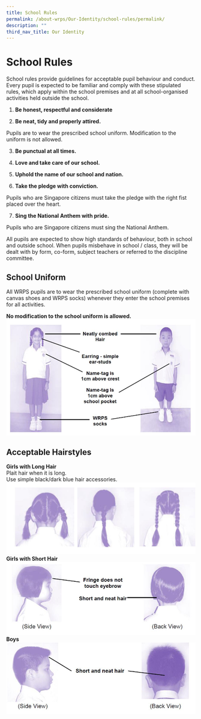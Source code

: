 ```yaml
---
title: School Rules
permalink: /about-wrps/Our-Identity/school-rules/permalink/
description: ""
third_nav_title: Our Identity
---
```

School Rules
============

School rules provide guidelines for acceptable pupil behaviour and conduct. Every pupil is expected to be familiar and comply with these stipulated rules, which apply within the school premises and at all school-organised activities held outside the school.

  

1.  **Be honest, respectful and considerate**

  

2.  **Be neat, tidy and properly attired.**   

Pupils are to wear the prescribed school uniform. Modification to the uniform is not allowed.
    

  

3.  **Be punctual at all times.**

  

4.  **Love and take care of our school.**

  

5.  **Uphold the name of our school and nation.**

  

6.  **Take the pledge with conviction.**
       
Pupils who are Singapore citizens must take the pledge with the right fist placed over the heart.
    

  

7.  **Sing the National Anthem with pride.**
    
Pupils who are Singapore citizens must sing the National Anthem.
    

  

All pupils are expected to show high standards of behaviour, both in school and outside school. When pupils misbehave in school / class, they will be dealt with by form, co-form, subject teachers or referred to the discipline committee.

School Uniform
--------------

All WRPS pupils are to wear the prescribed school uniform (complete with canvas shoes and WRPS socks) whenever they enter the school premises for all activities.

  

**No modification to the school uniform is allowed.**
![](/images/uniform%201.jpg)

Acceptable Hairstyles
---------------------

**Girls with Long Hair**  
Plait hair when it is long.   
Use simple black/dark blue hair accessories.
![](/images/hair.jpg)
**Girls with Short Hair**
![](/images/hair1.jpg)
**Boys**
![](/images/hair2.jpg)